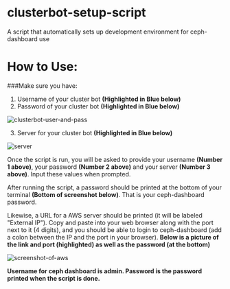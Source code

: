 # clusterbot-setup-script
A script that automatically sets up development environment for ceph-dashboard use

# How to Use:

###Make sure you have:
1. Username of your cluster bot **(Highlighted in Blue below)**
2. Password of your cluster bot **(Highlighted in Blue below)**

![clusterbot-user-and-pass](https://user-images.githubusercontent.com/36835422/58724848-a2791000-83ab-11e9-9e3f-4a5f00348431.png)

3. Server for your cluster bot **(Highlighted in Blue below)**


![server](https://user-images.githubusercontent.com/36835422/58724857-a7d65a80-83ab-11e9-8cc7-dccd36b74d6f.png)


Once the script is run, you will be asked to provide your username **(Number 1 above)**, your password **(Number 2 above)** and your server **(Number 3 above)**. Input these values when prompted.


After running the script, a password should be printed at the bottom of your terminal **(Bottom of screenshot below)**. That is your ceph-dashboard password.

Likewise, a URL for a AWS server should be printed (it will be labeled "External IP"). Copy and paste into your web browser along with the port next to it (4 digits), and you should be able to login to ceph-dashboard (add a colon between the IP and the port in your browser). **Below is a picture of the link and port (highlighted) as well as the password (at the bottom)**

![screenshot-of-aws](https://user-images.githubusercontent.com/36835422/58724582-04854580-83ab-11e9-99b4-bf95aec53db9.png)

**Username for ceph dashboard is admin.
Password is the password printed when the script is done.**


